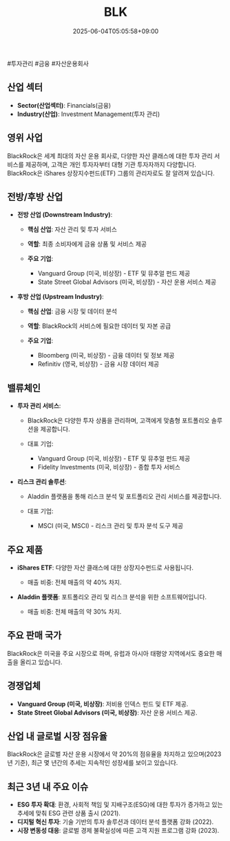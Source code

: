 ﻿---
title: "BLK"
date: 2025-06-04T05:05:58+09:00
lastmod: 2025-06-04T05:05:58+09:00
type: docs
sidebar:
  open: true
weight: 142
---
<div style="display:none">
  <meta property="article:published_time" content="2025-06-03T20:05:58Z" />
  <meta property="article:modified_time" content="2025-06-03T20:05:58Z" />
</div>
#투자관리 #금융 #자산운용회사 

## 산업 섹터

- **Sector(산업섹터)**: Financials(금융)
- **Industry(산업)**: Investment Management(투자 관리)

## 영위 사업

BlackRock은 세계 최대의 자산 운용 회사로, 다양한 자산 클래스에 대한 투자 관리 서비스를 제공하며, 고객은 개인 투자자부터 대형 기관 투자자까지 다양합니다. BlackRock은 iShares 상장지수펀드(ETF) 그룹의 관리자로도 잘 알려져 있습니다.

## 전방/후방 산업

- **전방 산업 (Downstream Industry)**:
    
    - **핵심 산업**: 자산 관리 및 투자 서비스
    - **역할**: 최종 소비자에게 금융 상품 및 서비스 제공
    - **주요 기업**:
        
        - Vanguard Group (미국, 비상장) - ETF 및 뮤추얼 펀드 제공
        - State Street Global Advisors (미국, 비상장) - 자산 운용 서비스 제공

- **후방 산업 (Upstream Industry)**:
    
    - **핵심 산업**: 금융 시장 및 데이터 분석
    - **역할**: BlackRock의 서비스에 필요한 데이터 및 자본 공급
    - **주요 기업**:
        
        - Bloomberg (미국, 비상장) - 금융 데이터 및 정보 제공
        - Refinitiv (영국, 비상장) - 금융 시장 데이터 제공

## 밸류체인

- **투자 관리 서비스**:
    
    - BlackRock은 다양한 투자 상품을 관리하며, 고객에게 맞춤형 포트폴리오 솔루션을 제공합니다.
    - 대표 기업:
        
        - Vanguard Group (미국, 비상장) - ETF 및 뮤추얼 펀드 제공
        - Fidelity Investments (미국, 비상장) - 종합 투자 서비스

- **리스크 관리 솔루션**:
    
    - Aladdin 플랫폼을 통해 리스크 분석 및 포트폴리오 관리 서비스를 제공합니다.
    - 대표 기업:
        
        - MSCI (미국, MSCI) - 리스크 관리 및 투자 분석 도구 제공

## 주요 제품

- **iShares ETF**: 다양한 자산 클래스에 대한 상장지수펀드로 사용됩니다.
    
    - 매출 비중: 전체 매출의 약 40% 차지.
    
- **Aladdin 플랫폼**: 포트폴리오 관리 및 리스크 분석을 위한 소프트웨어입니다.
    
    - 매출 비중: 전체 매출의 약 30% 차지.

## 주요 판매 국가

BlackRock은 미국을 주요 시장으로 하며, 유럽과 아시아 태평양 지역에서도 중요한 매출을 올리고 있습니다.

## 경쟁업체

- **Vanguard Group (미국, 비상장)**: 저비용 인덱스 펀드 및 ETF 제공.
- **State Street Global Advisors (미국, 비상장)**: 자산 운용 서비스 제공.

## 산업 내 글로벌 시장 점유율

BlackRock은 글로벌 자산 운용 시장에서 약 20%의 점유율을 차지하고 있으며(2023년 기준), 최근 몇 년간의 추세는 지속적인 성장세를 보이고 있습니다.

## 최근 3년 내 주요 이슈

- **ESG 투자 확대**: 환경, 사회적 책임 및 지배구조(ESG)에 대한 투자가 증가하고 있는 추세에 맞춰 ESG 관련 상품 출시 (2021).
- **디지털 혁신 투자**: 기술 기반의 투자 솔루션과 데이터 분석 플랫폼 강화 (2022).
- **시장 변동성 대응**: 글로벌 경제 불확실성에 따른 고객 지원 프로그램 강화 (2023).
